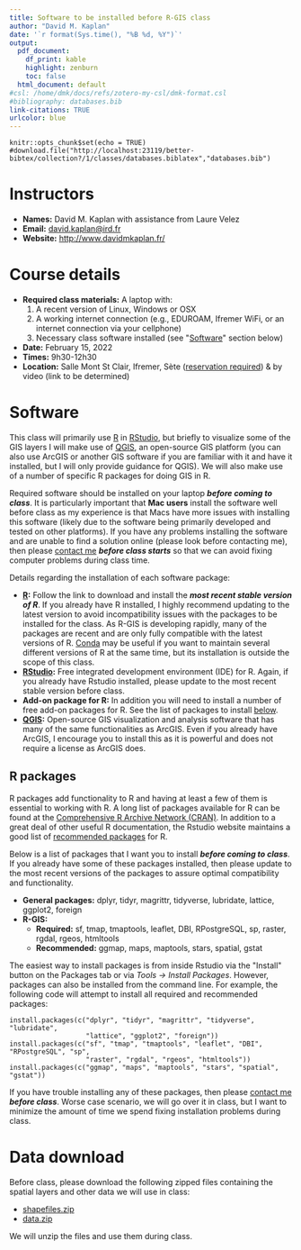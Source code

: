```yaml
---
title: Software to be installed before R-GIS class
author: "David M. Kaplan"
date: '`r format(Sys.time(), "%B %d, %Y")`'
output:
  pdf_document:
    df_print: kable
    highlight: zenburn
    toc: false
  html_document: default
#csl: /home/dmk/docs/refs/zotero-my-csl/dmk-format.csl
#bibliography: databases.bib
link-citations: TRUE
urlcolor: blue
---
```


```{r setup, include=FALSE}
knitr::opts_chunk$set(echo = TRUE)
#download.file("http://localhost:23119/better-bibtex/collection?/1/classes/databases.biblatex","databases.bib")
```

# Instructors

* **Names:** David M. Kaplan with assistance from Laure Velez
* **Email:** david.kaplan@ird.fr
* **Website:** http://www.davidmkaplan.fr/

# Course details

* **Required class materials:** A laptop with:
    1) A recent version of Linux, Windows or OSX
    2) A working internet connection (e.g., EDUROAM, Ifremer WiFi, or an internet connection via your cellphone)
    3) Necessary class software installed (see "[Software](#software)" section below)
* **Date:** February 15, 2022
* **Times:** 9h30-12h30
* **Location:** Salle Mont St Clair, Ifremer, Sète ([reservation required](mailto:david.kaplan@ird.fr?&cc=laure.velez@umontpellier.fr&subject=R-GIS:%20Presence%20Salle%20Mont%20St%20Clair)) & by video (link to be determined)

# Software

This class will primarily use [R](https://cran.r-project.org/) in [RStudio](https://www.rstudio.com/), but briefly to visualize some of the GIS layers I will make use of [QGIS](https://www.qgis.org/), an open-source GIS platform (you can also use ArcGIS or another GIS software if you are familiar with it and have it installed, but I will only provide guidance for QGIS). We will also make use of a number of specific R packages for doing GIS in R.

Required software should be installed on your laptop ***before coming to class***. It is particularly important that **Mac users** install the software well before class as my experience is that Macs have more issues with installing this software (likely due to the software being primarily developed and tested on other platforms). If you have any problems installing the software and are unable to find a solution online (please look before contacting me), then please [contact me](mailto:david.kaplan@ird.fr) ***before class starts*** so that we can avoid fixing computer problems during class time.

Details regarding the installation of each software package:

* **[R](https://cran.r-project.org/):** Follow the link to download and install  the ***most recent stable version of R***. If you already have R installed, I highly recommend updating to the latest version to avoid incompatibility issues with the packages to be installed for the class. As R-GIS is developing rapidly, many of the packages are recent and are only fully compatible with the latest versions of R. [Conda](https://www.anaconda.com/products/individual) may be useful if you want to maintain several different versions of R at the same time, but its installation is outside the scope of this class. 
* **[RStudio](https://www.rstudio.com/):** Free integrated development environment (IDE) for R. Again, if you already have Rstudio installed, please update to the most recent stable version before class. 
* **Add-on package for R:** In addition you will need to install a number of free add-on packages for R. See the list of packages to install [below](#r-packages). 
* **[QGIS](https://www.qgis.org/):** Open-source GIS visualization and analysis software that has many of the same functionalities as ArcGIS. Even if you already have ArcGIS, I encourage you to install this as it is powerful and does not require a license as ArcGIS does.

## R packages

R packages add functionality to R and having at least a few of them is essential to working with R. A long list of packages available for R can be found at the [Comprehensive R Archive Network (CRAN)](https://cran.r-project.org/). In addition to a great deal of other useful R documentation, the Rstudio website maintains a good list of [recommended packages](https://support.rstudio.com/hc/en-us/articles/201057987-Quick-list-of-useful-R-packages) for R.

Below is a list of packages that I want you to install ***before coming to class***. If you already have some of these packages installed, then please update to the most recent versions of the packages to assure optimal compatibility and functionality.

* **General packages:** dplyr, tidyr, magrittr, tidyverse, lubridate, lattice, ggplot2, foreign
* **R-GIS:**
    * **Required:** sf, tmap, tmaptools, leaflet, DBI, RPostgreSQL, sp, raster, rgdal, rgeos, htmltools
    * **Recommended:**  ggmap, maps, maptools, stars, spatial, gstat

The easiest way to install packages is from inside Rstudio via the "Install" button on the Packages tab or via *Tools &rarr; Install Packages*. However, packages can also be installed from the command line. For example, the following code will attempt to install all required and recommended packages:
   

```{r eval=FALSE}
install.packages(c("dplyr", "tidyr", "magrittr", "tidyverse", "lubridate", 
                   "lattice", "ggplot2", "foreign"))
install.packages(c("sf", "tmap", "tmaptools", "leaflet", "DBI", "RPostgreSQL", "sp",
                   "raster", "rgdal", "rgeos", "htmltools"))
install.packages(c("ggmap", "maps", "maptools", "stars", "spatial", "gstat"))
```

If you have trouble installing any of these packages, then please [contact me](mailto:david.kaplan@ird.fr) ***before class***. Worse case scenario, we will go over it in class, but I want to minimize the amount of time we spend fixing installation problems during class.

# Data download

Before class, please download the following zipped files containing the spatial layers and other data we will use in class:

* [shapefiles.zip](https://www.davidmkaplan.fr/classes/2022-02-r-gis-marbec/shapefiles.zip)
* [data.zip](https://www.davidmkaplan.fr/classes/2022-02-r-gis-marbec/data.zip)

We will unzip the files and use them during class.
